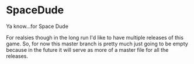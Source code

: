 # SpaceDude
Ya know...for Space Dude

For realsies though in the long run I'd like to have multiple releases of this game. So, for now this master branch is pretty much just going to be empty because in the future it will serve as more of a master file for all the releases.
